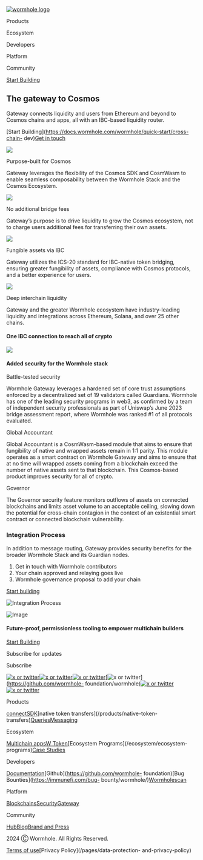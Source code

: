 [![wormhole
logo](https://images.ctfassets.net/n8aw1cra6v98/2057wAXk6apiGi4vfTeC2u/9e200f5dfebaf6bb113c879243cf4508/wormwhole.svg?w=384&q=100)](/)

Products

Ecosystem

Developers

Platform

Community

[Start Building](https://docs.wormhole.com/)

## The gateway to Cosmos

Gateway connects liquidity and users from Ethereum and beyond to Cosmos chains
and apps, all with an IBC-based liquidity router.

[Start Building](https://docs.wormhole.com/wormhole/quick-start/cross-chain-
dev)[Get in touch](/contact)

![](https://images.ctfassets.net/n8aw1cra6v98/47LP13JTZQhgJ8ma1CE0aW/a4339e8067bb8de826b848ce6e458a9a/gasless.svg?w=128&q=75)

Purpose-built for Cosmos

Gateway leverages the flexibility of the Cosmos SDK and CosmWasm to enable
seamless composability between the Wormhole Stack and the Cosmos Ecosystem.

![](https://images.ctfassets.net/n8aw1cra6v98/sV9vnadoEGQQdHEtsrufg/f59df52502ce553747620363a4db1f9c/bridge.svg?w=128&q=75)

No additional bridge fees

Gateway’s purpose is to drive liquidity to grow the Cosmos ecosystem, not to
charge users additional fees for transferring their own assets.

![](https://images.ctfassets.net/n8aw1cra6v98/6HDPkAlU2d8f2fFNJy3BS3/45d0743aa2691982e673c00e76d1b83b/3lines.svg?w=128&q=75)

Fungible assets via IBC

Gateway utilizes the ICS-20 standard for IBC-native token bridging, ensuring
greater fungibility of assets, compliance with Cosmos protocols, and a better
experience for users.

![](https://images.ctfassets.net/n8aw1cra6v98/36pfFbPLlPqWDalxFi5B0b/ab1b19516f41cc15544d460b07d5cc50/user.svg?w=128&q=75)

Deep interchain liquidity

Gateway and the greater Wormhole ecosystem have industry-leading liquidity and
integrations across Ethereum, Solana, and over 25 other chains.

#### One IBC connection to reach all of crypto

![](https://images.ctfassets.net/n8aw1cra6v98/1dWLtearK6D4oic0nZJ8lH/50b7b9dab95399688c9959c284bda04a/Shape.svg?w=1920&q=75)

#### Added security for the Wormhole stack

Battle-tested security

Wormhole Gateway leverages a hardened set of core trust assumptions enforced
by a decentralized set of 19 validators called Guardians. Wormhole has one of
the leading security programs in web3, as confirmed by a team of independent
security professionals as part of Uniswap’s June 2023 bridge assessment
report, where Wormhole was ranked #1 of all protocols evaluated.

Global Accountant

Global Accountant is a CosmWasm-based module that aims to ensure that
fungibility of native and wrapped assets remain in 1:1 parity.  This module
operates as a smart contract on Wormhole Gateway and aims to ensure that at no
time will wrapped assets coming from a blockchain exceed the number of native
assets sent to that blockchain. This Cosmos-based product improves security
for all of crypto.

Governor

The Governor security feature monitors outflows of assets on connected
blockchains and limits asset volume to an acceptable ceiling, slowing down the
potential for cross-chain contagion in the context of an existential smart
contract or connected blockchain vulnerability.

### Integration Process

In addition to message routing, Gateway provides security benefits for the
broader Wormhole Stack and its Guardian nodes.

  1. Get in touch with Wormhole contributors
  2. Your chain approved and relaying goes live
  3. Wormhole governance proposal to add your chain

[Start building](https://docs.wormhole.com/wormhole)

![Integration
Process](https://images.ctfassets.net/n8aw1cra6v98/2Vf21G78FbDlIQLVP2Qlej/46ed1a7396e10f70796f98e6d08349fc/Frame_427320692.svg?w=828&q=75)

![Image](https://images.ctfassets.net/n8aw1cra6v98/2fP8M06oPDd6atrcKaUHOQ/0fcc04374046f970de7dfb7fe86574e5/worm.svg)

#### Future-proof, permissionless tooling to empower multichain builders

[Start Building](https://docs.wormhole.com/)

Subscribe for updates

Subscribe

[![x or twitter](/assets/x.svg)](https://twitter.com/wormhole)[![x or
twitter](/assets/discord.svg)](https://discord.gg/wormholecrypto)[![x or
twitter](/assets/telegram.svg)](https://t.me/wormholecrypto)[![x or
twitter](/assets/github.svg)](https://github.com/wormhole-
foundation/wormhole)[![x or
twitter](/assets/some.svg)](https://docs.wormhole.com/)[![x or
twitter](/assets/youtube.svg)](https://www.youtube.com/@wormholecrypto)

Products

[connect](/products/connect)[SDK](/products/sdk)[native token
transfers](/products/native-token-
transfers)[Queries](/products/queries)[Messaging](/products/messaging)

Ecosystem

[Multichain apps](/ecosystem/multichain-apps)[W
Token](/ecosystem/w-token)[Ecosystem Programs](/ecosystem/ecosystem-
programs)[Case Studies](/case-studies)

Developers

[Documentation](https://docs.wormhole.com/wormhole)[Github](https://github.com/wormhole-
foundation)[Bug Bounties](https://immunefi.com/bug-
bounty/wormhole/)[Wormholescan](https://wormholescan.io/)

Platform

[Blockchains](/platform/blockchains)[Security](/platform/security)[Gateway](/platform/gateway)

Community

[Hub](/community/hub)[Blog](/blog)[Brand and Press](/brand-and-press)

2024 Ⓒ Wormhole. All Rights Reserved.

[Terms of use](/pages/terms-of-use)[Privacy Policy](/pages/data-protection-
and-privacy-policy)

